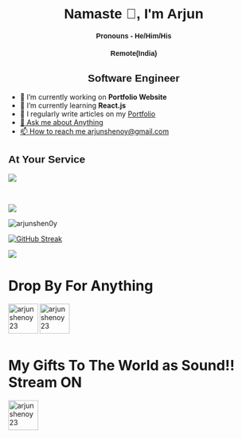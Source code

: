 <h1 style="font-family: Arial, sans-serif; text-align: center;">Namaste 🙏, I'm Arjun</h1> 
<h4 style="font-family: Arial, sans-serif; text-align: center;">Pronouns - He/Him/His</h4> 
<h4 style="font-family: Arial, sans-serif; text-align: center;">Remote(India)</h4>
<h2 style="font-family: Arial, sans-serif; text-align: center;">Software Engineer</h2>

- 🔭 I’m currently working on **Portfolio Website**
- 🌱 I’m currently learning **React.js**
- 📝 I regularly write articles on my <a href="neuralmanacle.vercel.app">Portfolio
- 💬 Ask me about Anything
- 📫 How to reach me arjunshenoy@gmail.com

<h2 align = "left" style="font-family: Arial, sans-serif;">At Your Service</h2>

<p align="left">
  <a href="https://skillicons.dev">
    <img src="https://skillicons.dev/icons?i=html,css,js,react,python,django,fastapi,flask,figma" />
  </a>
</p>
<br>

[![](https://github-readme-stats.vercel.app/api/top-langs/?username=arjunshen0y&layout=donut-vertical&theme=light)](https://github.com/arjunshen0y/github-readme-stats)

<p align="left"><img align="center" src="https://github-readme-stats.vercel.app/api?username=arjunshen0y&show_icons=true&title_color=fff123&icon_color=7C1E59&text_color=8688E1&bg_color=1E203E&" alt="arjunshen0y" /></p>

[![GitHub Streak](https://streak-stats.demolab.com?user=arjunshen0y&theme=merko)](https://git.io/streak-stats)

![](https://leetcard.jacoblin.cool/arjunshen0y?theme=nord&font=Be%20Vietnam%20Pro&ext=heatmap)

<h1>Drop By For Anything</h1>
<p>
<a href="https://linkedin.com/in/arjunshenoy23" target="blank"><img align="left" src="https://skillicons.dev/icons?i=linkedin" alt="arjunshenoy23" height="60" width="60" /></a>
</p>
<p>
<a href="https://twitter.com/neuralmanacle" target="blank"><img align="left" src="https://skillicons.dev/icons?i=twitter" alt="arjunshenoy23" height="60" width="60" /></a>
</p>

<br>
<br>
<br>
<br>

<h1> My Gifts To The World as Sound!! Stream ON</h1>
<p>
<a href="https://open.spotify.com/artist/3YytkHPmRTI4ra9ksQZ8nw?si=y8dY8gIgT6SrqacWcLwhEQ" target="blank">
  <img align="left" src="https://skillicons.dev/icons?i=spotify" alt="arjunshenoy23" height="60" width="60" />
</a>
</p>
